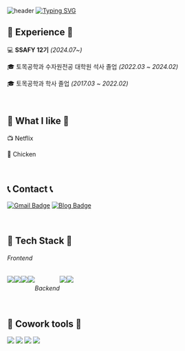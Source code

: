 <!--
## Hi there 👋


**shlee1103/shlee1103** is a ✨ _special_ ✨ repository because its `README.md` (this file) appears on your GitHub profile.

Here are some ideas to get you started:

- 🔭 I’m currently working on ...
- 🌱 I’m currently learning ...
- 👯 I’m looking to collaborate on ...
- 🤔 I’m looking for help with ...
- 💬 Ask me about ...
- 📫 How to reach me: ...
- 😄 Pronouns: ...
- ⚡ Fun fact: ...
-->


![header](https://capsule-render.vercel.app/api?type=waving&color=D87093EE&text=&animation=twinkling&height=80)
[![Typing SVG](https://readme-typing-svg.demolab.com?font=Alkatra&weight=500&size=45&duration=4000&pause=3&color=D87093EE&center=false&vCenter=false&multiline=true&repeat=true&width=1000&height=100&lines=Welcome+to+Songhee's+GitHub!👋)](https://git.io/typing-svg)


<!-- 
[![GITHUB](https://hits.seeyoufarm.com/api/count/incr/badge.svg?url=https%3A%2F%2Fgithub.com%2Fysjang0926&count_bg=%23D7D265&title_bg=%23252222&icon=github.svg&icon_color=%23E7E7E7&title=GITHUB&edge_flat=false)](https://github.com/shlee1103)


### 📊 GitHub Stats 📊
![Songhee's GitHub stats](https://github-readme-stats.vercel.app/api?username=shlee1103&theme=buefy&show_icons=true)
[![Solved.ac Profile](http://mazassumnida.wtf/api/v2/generate_badge?boj=shlee1103)](https://solved.ac/백준아이디/)
-->

## 💪 Experience 💪
💻 **SSAFY 12기** _(2024.07~)_

🎓 토목공학과 수자원전공 대학원 석사 졸업 _(2022.03 ~ 2024.02)_

🎓 토목공학과 학사 졸업 _(2017.03 ~ 2022.02)_

<br>

<!--
## 📝 paper 📝
📄 [Journal of Hydrology 국외논문 게재] *2024.02, Journal of Hydrology: Regional Studies*
<br> &nbsp; &nbsp; Climate change impact assessment on water resources management using a combined multi-model approach in South Korea

📄 [KWRA 국내논문 게재] *2024.02, 한국수자원학회*
<br> &nbsp; &nbsp; 셀룰러 오토마타 기반 도시침수 및 물순환 해석 모형 CAW의 개발 및 적용

📄 [KWRA 국내논문 게재] *2024.01, 한국수자원학회*
<br> &nbsp; &nbsp; 고해상도 도시 침수 해석을 위한 딥러닝 기반 초해상화 기술 적용

📄 [KSCE 국내논문 게재] *2023.01, 대한토목학회*
<br> &nbsp; &nbsp; 집중형 모형 IHACRES와 GR4J를 이용한 강수 및 기온 변동성에 대한 유출 해석 민감도 평가

<br>

## 🏆 Award 🏆

🥈 [2024년 한국수자원학회 올해의 논문상] *2024.05.10*
<br> &nbsp; &nbsp; 고해상도 도시 침수 해석을 위한 딥러닝 기반 초해상화 기술 적용

🥉 [2023년 한국수자원학회 학술발표대회 우수논문상] *2022.05.26*
<br> &nbsp; &nbsp; 셀룰러 오토마타 기반 CA-Urban 모형의 개발 및 침수해석 평가 : Portland 도심 적용 사례

🏅 [2023년 한국방재학회 학술발표대회 우수논문상] *2023.02.17*
<br> &nbsp; &nbsp; 셀룰러 오토마타 기반 도시침수 해석 모형 CA-Urban의 개발 및 적용성 평가

-->

## 💜 What I like 💜
📺 Netflix

🍗 Chicken

<br>
 
## 📞 Contact 📞
[![Gmail Badge](https://img.shields.io/badge/Gmail-D14836?style=flat&logo=Gmail&logoColor=white)](mailto:shee981103@gmail.com) 
[![Blog Badge](https://img.shields.io/badge/Blog-555263?style=flat&logoColor=white)](https://blog.naver.com/hd05025)

<br>

## 🔨 Tech Stack 🔨
<h6>Frontend</h6>
<div style="display:flex; flex-direction:row;">
    <img src="https://img.shields.io/badge/HTML-E34F26?style=flat-square&logo=HTML5&logoColor=white"> 
    <img src="https://img.shields.io/badge/CSS-1572B6?style=flat-square&logo=CSS3&logoColor=white"> 
    <img src="https://img.shields.io/badge/JavaScript-F7DF1E?style=flat-square&logo=JavaScript&logoColor=black"> 
    <img src="https://img.shields.io/badge/Vue.js-4FC08D?style=flat-square&logo=Vue.js&logoColor=black">
<h6>Backend</h6>
<div style="display:flex; flex-direction:row;">
    <img src="https://img.shields.io/badge/Python-3776AB?style=flat-square&logo=Python&logoColor=white"> 
    <img src="https://img.shields.io/badge/Django-092E20?style=flat-square&logo=Django&logoColor=white">
 
   <!-- <img src="https://img.shields.io/badge/html5-E34F26?style=flat-square&logo=html5&logoColor=white"> 
    <img src="https://img.shields.io/badge/css-1572B6?style=flat-square&logo=css3&logoColor=white"> 
    <img src="https://img.shields.io/badge/javascript-F7DF1E?style=flat-square&logo=javascript&logoColor=black"> 
    <img src="https://img.shields.io/badge/Backbone.js-0071B5?style=flat-square&logo=backbone.js&logoColor=black"> -->
    
</div><br>
</div>

## 📢 Cowork tools 📢
<div>
<img src="https://img.shields.io/badge/GitHub-181717?style=flat-square&logo=GitHub&logoColor=white"/>
<img src="https://img.shields.io/badge/Notion-E6E5E4?style=flat-square&logo=Notion&logoColor=black"/>
<img src="https://img.shields.io/badge/Slack-4A154B?style=flat-square&logo=Slack&logoColor=white"/>
<img src="https://img.shields.io/badge/Figma-F24E1E?style=flat-square&logo=Figma&logoColor=white"/>
</div>
